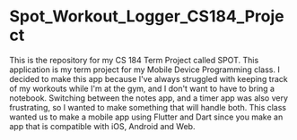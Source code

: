 # Spot_Workout_Logger_CS184_Project
This is the repository for my CS 184 Term Project called SPOT.
This application is my term project for my Mobile Device Programming class.
I decided to make this app because I've always struggled with keeping track of my workouts while I'm at the gym,
and I don't want to have to bring a notebook.
Switching between the notes app, and a timer app was also very frustrating, so I wanted to make something that will handle both.
This class wanted us to make a mobile app using Flutter and Dart since you make an app that is compatible with iOS, Android and Web.
